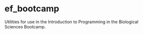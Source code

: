 # ef_bootcamp

Utilities for use in the Introduction to Programming in the Biological Sciences Bootcamp.
